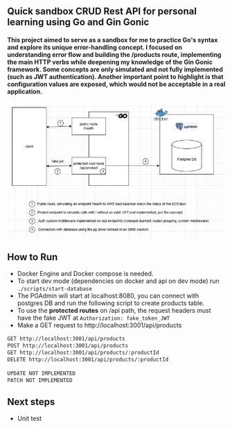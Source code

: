 ## Quick sandbox CRUD Rest API for personal learning using Go and Gin Gonic

#### This project aimed to serve as a sandbox for me to practice Go's syntax and explore its unique error-handling concept. I focused on understanding error flow and building the /products route, implementing the main HTTP verbs while deepening my knowledge of the Gin Gonic framework. Some concepts are only simulated and not fully implemented (such as JWT authentication). Another important point to highlight is that configuration values are exposed, which would not be acceptable in a real application.

![alt text](image-1.png)

## How to Run

 - Docker Engine and Docker compose is needed.
 - To start dev mode (dependencies on docker and api on dev mode) run `./scripts/start-database`
 - The PGAdmin will start at localhost:8080, you can connect with postgres DB and run the following script to create products table.
 - To use the **protected routes** on /api path, the request headers must have the fake JWT at `Authorization: fake_token_JWT`
 - Make a GET request to http://localhost:3001/api/products

 ```curl
 GET http://localhost:3001/api/products
 POST http://localhost:3001/api/products
 GET http://localhost:3001/api/products/:productId
 DELETE http://localhost:3001/api/products/:productId

 UPDATE NOT IMPLEMENTED
 PATCH NOT IMPLEMENTED
 ```

 ## Next steps
 - Unit test